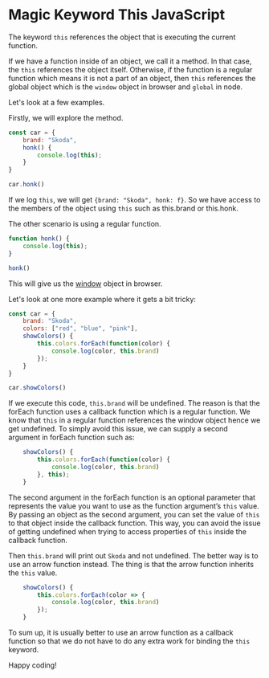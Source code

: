 # Magic Keyword This JavaScript

The keyword `this` references the object that is executing the current function. 

If we have a function inside of an object, we call it a method. In that case, the `this` references the object itself. Otherwise, if the function is a regular function which means it is not a part of an object, then `this` references the global object which is the `window` object in browser and `global` in node.

Let's look at a few examples.

Firstly, we will explore the method.
```JavaScript
const car = {
    brand: "Skoda",
    honk() {
        console.log(this);
    }
}

car.honk()
```
If we log `this`, we will get `{brand: "Skoda", honk: f}`. So we have access to the members of the object using `this` such as this.brand or this.honk.

The other scenario is using a regular function.
```JavaScript
function honk() {
    console.log(this);
}

honk()
```
This will give us the [window](https://www.w3schools.com/jsref/obj_window.asp) object in browser.

Let's look at one more example where it gets a bit tricky:

```JavaScript
const car = {
    brand: "Skoda",
    colors: ["red", "blue", "pink"],
    showColors() {
        this.colors.forEach(function(color) {
            console.log(color, this.brand)
        });
    }
}

car.showColors()
```

If we execute this code, `this.brand` will be undefined. The reason is that the forEach function uses a callback function which is a regular function. We know that `this` in a regular function references the window object hence we get undefined. To simply avoid this issue, we can supply a second argument in forEach function such as: 

```JavaScript
    showColors() {
        this.colors.forEach(function(color) {
            console.log(color, this.brand)
        }, this);
    }
```
The second argument in the forEach function is an optional parameter that represents the value you want to use as the function argument’s `this` value. By passing an object as the second argument, you can set the value of `this` to that object inside the callback function. This way, you can avoid the issue of getting undefined when trying to access properties of `this` inside the callback function.

Then `this.brand` will print out `Skoda` and not undefined. The better way is to use an arrow function instead. The thing is that the arrow function inherits the `this` value.

```JavaScript
    showColors() {
        this.colors.forEach(color => {
            console.log(color, this.brand)
        });
    }
```

To sum up, it is usually better to use an arrow function as a callback function so that we do not have to do any extra work for binding the `this` keyword.

Happy coding!
